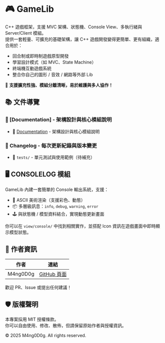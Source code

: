 # 🎮 GameLib

C++ 遊戲框架，支援 MVC 架構、狀態機、Console View、多執行緒與 Server/Client 模組。  
提供一套輕量、可擴充的基礎架構，讓 C++ 遊戲開發變得更簡單、更有組織，適合用於：

- 回合制或即時制遊戲原型開發
- 學習設計模式（如 MVC、State Machine）
- 終端機互動遊戲系統
- 整合你自己的圖形 / 音效 / 網路等外部 Lib

🚀 **支援擴充性強、模組分離清晰，易於維護與多人協作！**

## 📚 文件導覽

### 🧱 [Documentation] - 架構設計與核心模組說明
- 🧱 [Documentation](docs/documentation.md) - 架構設計與核心模組說明

### 📜 Changelog - 每次更新紀錄與版本變更
- 🧪 `tests/` - 單元測試與使用範例（待補充）

## 🖥️ CONSOLELOG 模組

GameLib 內建一套簡單的 Console 輸出系統，支援：
- 🎨 ASCII 美術渲染（支援彩色、動態）
- 📦 多層級訊息：`info`, `debug`, `warning`, `error`
- 🕹️ 與狀態機 / 模型資料結合，實現動態更新畫面

你可以在 `view/console/` 中找到相關實作，並搭配 Icon 資訊在遊戲畫面中即時顯示模型狀態。

## 👤 作者資訊

| 作者      | 連結                                  |
|-----------|---------------------------------------|
| M4ng0D0g  | [GitHub 頁面](https://github.com/M4ng0D0g) |

歡迎 PR、Issue 或提出任何建議！

## 🛡️ 版權聲明

本專案採用 MIT 授權條款。  
你可以自由使用、修改、散佈，但請保留原始作者與授權資訊。

© 2025 M4ng0D0g. All rights reserved.
